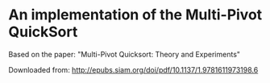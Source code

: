# An implementation of the Multi-Pivot QuickSort

Based on the paper: "Multi-Pivot Quicksort: Theory and Experiments"

Downloaded from:
http://epubs.siam.org/doi/pdf/10.1137/1.9781611973198.6
